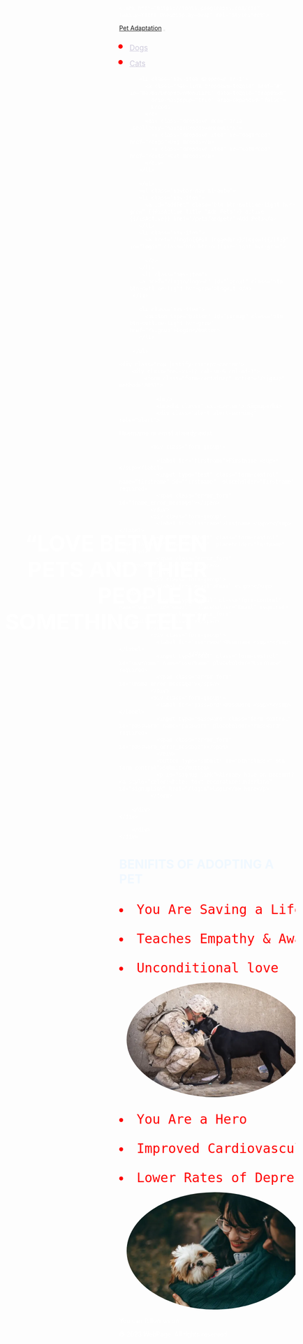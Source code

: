 <!DOCTYPE html>
<html>

<head>
  <meta charset="UTF-8">
  <meta name="viewport" content="width=device-width, initial-scale=1.0">
  <meta http-equiv="X-UA-Compatible" content="ie=edge">
  <title>WEBSITE</title>
  <!-- Latest compiled and minified CSS -->
  <link rel="stylesheet" href="https://stackpath.bootstrapcdn.com/bootstrap/4.3.1/css/bootstrap.min.css"
    integrity="sha384-ggOyR0iXCbMQv3Xipma34MD+dH/1fQ784/j6cY/iJTQUOhcWr7x9JvoRxT2MZw1T" crossorigin="anonymous">

  <script src="https://code.jquery.com/jquery-3.3.1.slim.min.js"
    integrity="sha384-q8i/X+965DzO0rT7abK41JStQIAqVgRVzpbzo5smXKp4YfRvH+8abtTE1Pi6jizo"
    crossorigin="anonymous"></script>
    <link href="https://fonts.googleapis.com/css?family=Yatra+One&display=swap" rel="stylesheet">
  <script src="https://cdnjs.cloudflare.com/ajax/libs/popper.js/1.14.7/umd/popper.min.js"
    integrity="sha384-UO2eT0CpHqdSJQ6hJty5KVphtPhzWj9WO1clHTMGa3JDZwrnQq4sF86dIHNDz0W1"
    crossorigin="anonymous"></script>
  <script src="https://stackpath.bootstrapcdn.com/bootstrap/4.3.1/js/bootstrap.min.js"
    integrity="sha384-JjSmVgyd0p3pXB1rRibZUAYoIIy6OrQ6VrjIEaFf/nJGzIxFDsf4x0xIM+B07jRM"
    crossorigin="anonymous"></script>


</head>
<style>
    body{
      background: url(pup.jpg) no-repeat center fixed; 
  background-size: cover;
    }
    * {
   
    margin: 0;
    padding: 0;
  }

  .navbar-brand{
    font-family: Yatra One, cursive;
    font-size:32px;
} 
a.active{
font-size: 17px;
color:#cecbdc;
}

nav{
    font-size: 14px;
    font-weight: 400px;
    line-height: 22.4px;
   
    }
    
a{  
    color: rgb(249, 242, 242)
    }
a:hover{
    color: #9f90e3;
    }
#addPet, #login{
    margin-right:10px 
}
.hvr-grow {
    display: inline-block;
    vertical-align: middle;
    transform: translateZ(0);
    box-shadow: 0 0 1px rgba(0, 0, 0, 0);
    backface-visibility: hidden;
    -moz-osx-font-smoothing: grayscale;
    transition-duration: 0.3s;
    transition-property: transform;
    }
    
.hvr-grow:hover,
.hvr-grow:focus,
.hvr-grow:active {
    transform: scale(1.1);
    }

#dogBreed:hover, #catBreed:hover{
background-color: lightgray;
}

footer{
    background-color: #231942;
    font-size:15px;
    position: relative;
    bottom: 0%;
    width: 100%;
    height: 50px;
    color: white;
    padding: 10px
}
*{
    box-sizing: border-box;
    color: white
  }
  
 .bg{
    background-image: linear-gradient( 
      rgba(0, 0, 0, 0.3),
      rgba(0, 0, 0, 0.3)
    ),
    
     
  }
  sup{
    color: red
  }
  .form-container{
    margin: 60px auto 20px auto;
    padding: 20px;
    width: 400px; 
    background: rgba(0, 0, 0, 0.5);
    border-radius: 10px;    
  }
  #btn{
      color:white;
      background-color: #231942;
      border-radius: 5px
  }
  
p{
   text-align: center;
   margin-top: 10px
}
@media screen and (max-width: 500px){
    .form-container{
        width: 100%
    }
} 
img{
  border-radius: 50%;
}
.hero-text {
  text-align: right;
  position:absolute;
  top: 30%;
 right: 50%;
 
  color: white;
  float: right;
}
li{
  text-align: top-left;
  color: red;
  font-size: 30px;
}
 
</style>
<body>
  <div class="hero-image">
    <div class="hero-text">
      <h1 style="font-size:50px">“LOVE BETWEEN PETS AND THIER PEOPLE IS SOMETHING  FELT”</h1>
      
     
    </div>
  </div>
  <nav class="navbar navbar-expand-lg navbar-expand-sm fixed-top">
   <a class="navbar-brand" href="/">Pet Adaptation</a>
   <button class="navbar-toggler" type="button" data-toggle="collapse" data-target="#navbarSupportedContent"
     aria-controls="navbarSupportedContent" aria-expanded="false" aria-label="Toggle navigation">
     <span class="navbar-toggler-icon" ><i class="fa fa-caret-down text-light" style="font-size:25px;" aria-hidden="true"></i></span>
   </button>
   <div class="collapse navbar-collapse" id="navbarSupportedContent">
     <ul class="navbar-nav ml-auto">
       <li class="nav-items mr-1">
         <a class="nav-link {{#isActive title 'Dogs'}} active {{/isActive}}" href="/alldogs">Dogs</a>
       </li>
       <li class="nav-item mr-1">
         <a class="nav-link {{#isActive title 'Cats'}} active {{/isActive}}" href="/allcats">Cats</a>
       </li>
       
     
       
       <li class="nav-item dropdown mr-1">
         <a class="nav-link dropdown-toggle" href="#" id="navbarDropdownMenuLink" data-toggle="dropdown"
           aria-haspopup="true" aria-expanded="false">
           Breeds
         </a>
         <div class="dropdown-menu" aria-labelledby="navbarDropdownMenuLink">
           <a class="dropdown-item" id="dogBreed" href="/dogs">Dog Breeds</a>
           <a class="dropdown-item" id="catBreed" href="/cats">Cat Breeds</a>
         </div>
       </li>
       
       </ul>
       <ul class="navbar-nav ml-auto">
       <li class="nav-item">
         <a id="addPet" class="btn btn-outline-light hvr-grow" {{#isActive title 'Add Pets'}} active {{/isActive}} href="/pets/addpet/">Add Pets</a>
       </li>
       <li class="nav-item">
         <a href="/login{{#if loggedin}}/logout{{/if}}" id="login" class="btn btn-outline-light hvr-grow">
           
         </a>
       </li>
        <li class="nav-item">
       <a href="/login/logout" id="logout" class="btn btn-outline-light hvr-grow">Logout </a>
     </li> 
      
       <li class="nav-item">
         <button type="button" id="signup" class="btn btn-outline-light hvr-grow" href="/signup">Login</button>
       </li>
       
     </ul>
   </div>
 </nav>
 <div class="container-fluid bg">
      
    <div class="row justify-content-center">
        <div class="col-xs-12 col-sm-6 col-md-3">
            <form class="form-container" action="/signup" method="POST">
                
                <hr/>
                <br><h4 class="text-center"> Signup</h4>
                <div class="alert alert-warning" role="alert">
Username or email already exist
</div>
                
              <div class="form-group">
                
                <label for="firstname">Firstname <sup>*</sup></label>
                <input type="text" class="form-control" name="firstname" id="firstname"  placeholder="Firstname" required>
                <span class="error_form" id="fname_error_message"></span>
              </div>
              <div class="form-group">
                <label for="lastname">Lastname <sup>*</sup></label>
                <input type="text" class="form-control" name="lastname" id="lastname"  placeholder="lastname" required>
                <span class="error_form" id="lname_error_message"></span>
              </div>
              <div class="form-group">
                <label for="email">Email <sup>*</sup></label>
                <input type="email" class="form-control" name="email" id="email"  placeholder="Email" required>
                <span class="error_form" id="email_error_message"></span>
              </div>
              <div class="form-group">
                <label for="username">Username <sup>*</sup></label>
                <input type="text" class="form-control" id="username" name="username" placeholder="Username" required>
                <span class="error_form" id="uname_error_message"></span>
              </div>
              <div class="form-group">
                <label for="password">Password <sup>*</sup></label>
                <input type="password" class="form-control" id="password" name="password" placeholder="Password" required>
                <span class="error_form" id="password_error_message"></span>
                </div>
                <button type="submit" id="btn"class=" btn form-control">Submit</button>
                <p id="signup-link">Already have an account? <a style="color:white; text-decoration:underline" id="signupLink" href="/login">Login</a> here</p>
              </form>
              
        </div>
    </div>
</div>

            
        </div>
    </div>
</div>

</div>
</footer>
<h1 style="color: aliceblue;" >BENIFITS OF ADOPTING A PET</h1>
<pre >
  <li >You Are Saving a Life</li>
  <li>Teaches Empathy & Awareness</li>
  <li>Unconditional love</li>
  <img src="sold.webp" alt="" style="position: left;">
</pre>
<pre>
  <li>You Are a Hero</li>
  <li>Improved Cardiovascular Health</li>
  <li>Lower Rates of Depression</li>
  <img src="girl.webp" alt="">
</pre>
<div class="footer-elem">
  <p>
      <span class="follow-us">You can follow us on</span>
      <a href="#"><ion-icon name="logo-instagram"></ion-icon></a>
      <a href="#"><ion-icon name="logo-twitter"></ion-icon></a>
      <a href="#"><ion-icon name="logo-facebook"></ion-icon></a>
  </p>
</div>

<div class="copyright">
  <p>&copy; 2023 WebPage. All rights reserved.</p>
</div>
<script src="https://unpkg.com/ionicons@5.4.0/dist/ionicons.js"></script>


  <script src="https://code.jquery.com/jquery-3.4.1.min.js"
    integrity="sha256-CSXorXvZcTkaix6Yvo6HppcZGetbYMGWSFlBw8HfCJo=" crossorigin="anonymous"></script>
  <script src="https://cdnjs.cloudflare.com/ajax/libs/popper.js/1.12.9/umd/popper.min.js"
    integrity="sha384-ApNbgh9B+Y1QKtv3Rn7W3mgPxhU9K/ScQsAP7hUibX39j7fakFPskvXusvfa0b4Q"
    crossorigin="anonymous"></script>

  
  <script src='https://kit.fontawesome.com/a076d05399.js'></script>
  <link href='https://fonts.googleapis.com/css?family=Cookie' rel='stylesheet'>
  <script src='{{script}}'></script>
    <script>
      
var express=require("express");
var router=express.Router();
router.get("/",function(req,res){
    res.render("signup",{
        layout: false,
        title: 'Signup',
        script: '/signupPage.js'
    });
});
router.post('/', function(req, res){
  var db = req.app.locals.db;
  var md5 = req.app.locals.md5;
  var newUser = {
    firstname: req.body.firstname,
    lastname: req.body.lastname,
    email: req.body.email,
    username: req.body.username,
    password: md5(req.body.password),
    petAdded:[],
    petLiked:[],
    requestedPet:[]
  };
  db.collection('userInfo').find({}).toArray(function(error,result){
    var flag = false;
    if(error) throw error
    for(var i=0; i<result.length; i++){
      if(req.body.username == result[i].username || req.body.email == result[i].email){
        flag = true
        res.render("signup",{
          layout: false,
          title: 'Signup',
          script: '/signupPage.js',
          msg: 'Username or email already exists'
      });
      }
    }
    if(! flag){
      db.collection('userInfo').insertOne(newUser, function(err, result){
        if (err) throw err;
        console.log(result);
        res.redirect('/login');
      });
    }
  })
});
module.exports=router; 
    </script>
</body>
</html>

